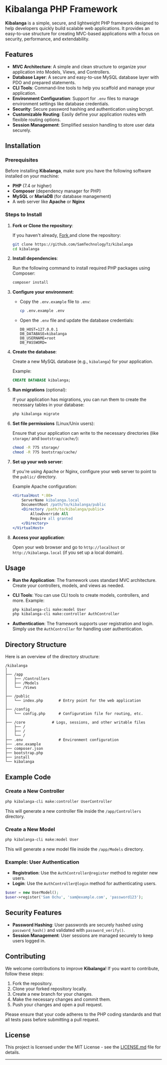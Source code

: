 # Kibalanga PHP Framework

**Kibalanga** is a simple, secure, and lightweight PHP framework designed to help developers quickly build scalable web applications. It provides an easy-to-use structure for creating MVC-based applications with a focus on security, performance, and extendability.

## Features
- **MVC Architecture**: A simple and clean structure to organize your application into Models, Views, and Controllers.
- **Database Layer**: A secure and easy-to-use MySQL database layer with PDO and prepared statements.
- **CLI Tools**: Command-line tools to help you scaffold and manage your application.
- **Environment Configuration**: Support for `.env` files to manage environment settings like database credentials.
- **Security**: Secure password hashing and authentication using bcrypt.
- **Customizable Routing**: Easily define your application routes with flexible routing options.
- **Session Management**: Simplified session handling to store user data securely.

## Installation

### Prerequisites
Before installing **Kibalanga**, make sure you have the following software installed on your machine:
- **PHP** (7.4 or higher)
- **Composer** (dependency manager for PHP)
- **MySQL** or **MariaDB** (for database management)
- A web server like **Apache** or **Nginx**

### Steps to Install

1. **Fork or Clone the repository**:

   If you haven't already, [ Fork ](https://github.com/SamTechnologyTz/kibalanga/fork) and clone the repository:

   ```bash
   git clone https://github.com/SamTechnologyTz/kibalanga
   cd kibalanga
   ```

2. **Install dependencies**:

   Run the following command to install required PHP packages using Composer:

   ```bash
   composer install
   ```

3. **Configure your environment**:

   - Copy the `.env.example` file to `.env`:

     ```bash
     cp .env.example .env
     ```

   - Open the `.env` file and update the database credentials:
     ```env
     DB_HOST=127.0.0.1
     DB_DATABASE=kibalanga
     DB_USERNAME=root
     DB_PASSWORD=
     ```

4. **Create the database**:

   Create a new MySQL database (e.g., `kibalanga`) for your application.

   Example:
   ```sql
   CREATE DATABASE kibalanga;
   ```

5. **Run migrations** (optional):

   If your application has migrations, you can run them to create the necessary tables in your database:
   
   ```bash
   php kibalanga migrate
   ```

6. **Set file permissions** (Linux/Unix users):

   Ensure that your application can write to the necessary directories (like `storage/` and `bootstrap/cache/`):

   ```bash
   chmod -R 775 storage/
   chmod -R 775 bootstrap/cache/
   ```

7. **Set up your web server**:

   If you're using Apache or Nginx, configure your web server to point to the `public/` directory.

   Example Apache configuration:
   ```apache
   <VirtualHost *:80>
       ServerName kibalanga.local
       DocumentRoot /path/to/kibalanga/public
       <Directory /path/to/kibalanga/public>
           AllowOverride All
           Require all granted
       </Directory>
   </VirtualHost>
   ```

8. **Access your application**:

   Open your web browser and go to `http://localhost` or `http://kibalanga.local` (if you set up a local domain).

## Usage

- **Run the Application**: The framework uses standard MVC architecture. Create your controllers, models, and views as needed.
- **CLI Tools**: You can use CLI tools to create models, controllers, and more. Example:
  
  ```bash
  php kibalanga-cli make:model User
  php kibalanga-cli make:controller AuthController
  ```

- **Authentication**: The framework supports user registration and login. Simply use the `AuthController` for handling user authentication.

## Directory Structure

Here is an overview of the directory structure:

```
/kibalanga
│
├── /app
│   ├── /Controllers
│   ├── /Models
│   └── /Views
│
├── /public
│   └── index.php       # Entry point for the web application
│
├── /config
│   └── config.php      # Configuration file for routing, etc.
│
├── /core            # Logs, sessions, and other writable files
│   ├── /
│   ├── /
│   └── /
├── .env                # Environment configuration
├── .env.example
├── composer.json
├── bootstrap.php
├── install
└── kibalanga                
```

## Example Code

### Create a New Controller

```bash
php kibalanga-cli make:controller UserController
```

This will generate a new controller file inside the `/app/Controllers` directory.

### Create a New Model

```bash
php kibalanga-cli make:model User
```

This will generate a new model file inside the `/app/Models` directory.

### Example: User Authentication

- **Registration**: Use the `AuthController@register` method to register new users.
- **Login**: Use the `AuthController@login` method for authenticating users.

```php
$user = new UserModel();
$user->register('Sam Ochu', 'sam@example.com', 'password123');
```

## Security Features

- **Password Hashing**: User passwords are securely hashed using `password_hash()` and validated with `password_verify()`.
- **Session Management**: User sessions are managed securely to keep users logged in.

## Contributing

We welcome contributions to improve **Kibalanga**! If you want to contribute, follow these steps:

1. Fork the repository.
2. Clone your forked repository locally.
3. Create a new branch for your changes.
4. Make the necessary changes and commit them.
5. Push your changes and open a pull request.

Please ensure that your code adheres to the PHP coding standards and that all tests pass before submitting a pull request.

## License

This project is licensed under the MIT License - see the [LICENSE.md](LICENSE.md) file for details.

---

